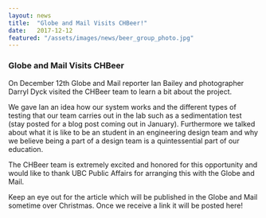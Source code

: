 ```yaml
---
layout: news
title:  "Globe and Mail Visits CHBeer!"
date:   2017-12-12
featured: "/assets/images/news/beer_group_photo.jpg"
---
```

### Globe and Mail Visits CHBeer
On December 12th Globe and Mail reporter Ian Bailey and photographer Darryl Dyck visited the CHBeer team to learn a bit about the project. 

We gave Ian an idea how our system works and the different types of testing that our team carries out in the lab such as a sedimentation test (stay posted for a blog post coming out in January). Furthermore we talked about what it is like to be an student in an engineering design team and why we believe being a part of a design team is a quintessential part of our education. 

The CHBeer team is extremely excited and honored for this opportunity and would like to thank UBC Public Affairs for arranging this with the Globe and Mail. 

Keep an eye out for the article which will be published in the Globe and Mail sometime over Christmas. Once we receive a link it will be posted here!


